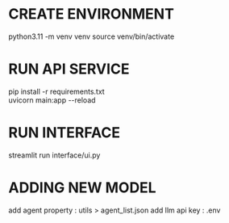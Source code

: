
# CREATE ENVIRONMENT
python3.11 -m venv venv
source venv/bin/activate

# RUN API SERVICE
pip install -r requirements.txt  
uvicorn main:app --reload 

# RUN INTERFACE
streamlit run interface/ui.py


# ADDING NEW MODEL
add agent property :  utils > agent_list.json
add llm api key    :  .env 

